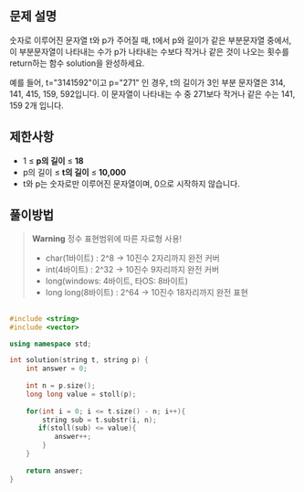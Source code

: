## 문제 설명
숫자로 이루어진 문자열 t와 p가 주어질 때, t에서 p와 길이가 같은 부분문자열 중에서, 이 부분문자열이 나타내는
수가 p가 나타내는 수보다 작거나 같은 것이 나오는 횟수를 return하는 함수 solution을 완성하세요.

예를 들어, t="3141592"이고 p="271" 인 경우, t의 길이가 3인 부분 문자열은 314, 141, 415, 159, 592입니다. 이
문자열이 나타내는 수 중 271보다 작거나 같은 수는 141, 159 2개 입니다.


## 제한사항
- 1 ≤ **p의 길이** ≤ **18**
- p의 길이 ≤ **t의 길이** ≤ **10,000**
- t와 p는 숫자로만 이루어진 문자열이며, 0으로 시작하지 않습니다.


## 풀이방법
> **Warning** 정수 표현범위에 따른 자료형 사용!  
> - char(1바이트) : 2^8 -> 10진수 2자리까지 완전 커버  
> - int(4바이트) : 2^32 -> 10진수 9자리까지 완전 커버  
> - long(windows: 4바이트, 타OS: 8바이트)  
> - long long(8바이트) : 2^64 -> 10진수 18자리까지 완전 표현  


## 
```C++
#include <string>
#include <vector>

using namespace std;

int solution(string t, string p) {
    int answer = 0;
    
    int n = p.size();
    long long value = stoll(p);
    
    for(int i = 0; i <= t.size() - n; i++){
        string sub = t.substr(i, n);
       if(stoll(sub) <= value){
           answer++;
        }
    }
    
    return answer;
}
```
